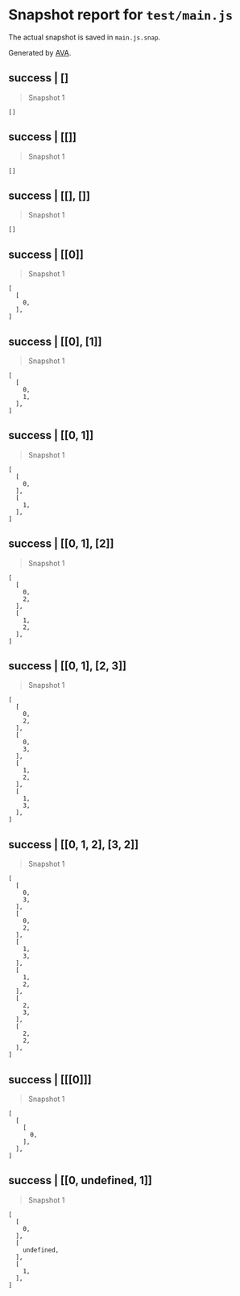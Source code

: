 # Snapshot report for `test/main.js`

The actual snapshot is saved in `main.js.snap`.

Generated by [AVA](https://avajs.dev).

## success | []

> Snapshot 1

    []

## success | [[]]

> Snapshot 1

    []

## success | [[], []]

> Snapshot 1

    []

## success | [[0]]

> Snapshot 1

    [
      [
        0,
      ],
    ]

## success | [[0], [1]]

> Snapshot 1

    [
      [
        0,
        1,
      ],
    ]

## success | [[0, 1]]

> Snapshot 1

    [
      [
        0,
      ],
      [
        1,
      ],
    ]

## success | [[0, 1], [2]]

> Snapshot 1

    [
      [
        0,
        2,
      ],
      [
        1,
        2,
      ],
    ]

## success | [[0, 1], [2, 3]]

> Snapshot 1

    [
      [
        0,
        2,
      ],
      [
        0,
        3,
      ],
      [
        1,
        2,
      ],
      [
        1,
        3,
      ],
    ]

## success | [[0, 1, 2], [3, 2]]

> Snapshot 1

    [
      [
        0,
        3,
      ],
      [
        0,
        2,
      ],
      [
        1,
        3,
      ],
      [
        1,
        2,
      ],
      [
        2,
        3,
      ],
      [
        2,
        2,
      ],
    ]

## success | [[[0]]]

> Snapshot 1

    [
      [
        [
          0,
        ],
      ],
    ]

## success | [[0, undefined, 1]]

> Snapshot 1

    [
      [
        0,
      ],
      [
        undefined,
      ],
      [
        1,
      ],
    ]
